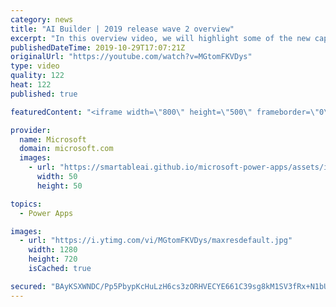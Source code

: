 ```yaml
---
category: news
title: "AI Builder | 2019 release wave 2 overview"
excerpt: "In this overview video, we will highlight some of the new capabilities included in the latest update to AI Builder within Power Apps that will help you plan and prepare for the upcoming updates with confidence.     Here are the capabilities covered:  • Building AI models  • Managing and sharing AI models"
publishedDateTime: 2019-10-29T17:07:21Z
originalUrl: "https://youtube.com/watch?v=MGtomFKVDys"
type: video
quality: 122
heat: 122
published: true

featuredContent: "<iframe width=\"800\" height=\"500\" frameborder=\"0\" src=\"https://www.youtube.com/embed/MGtomFKVDys\" allow=\"accelerometer; autoplay; encrypted-media; gyroscope; picture-in-picture\" allowfullscreen></iframe>"

provider:
  name: Microsoft
  domain: microsoft.com
  images:
    - url: "https://smartableai.github.io/microsoft-power-apps/assets/images/organizations/microsoft.com-50x50.jpg"
      width: 50
      height: 50

topics:
  - Power Apps

images:
  - url: "https://i.ytimg.com/vi/MGtomFKVDys/maxresdefault.jpg"
    width: 1280
    height: 720
    isCached: true

secured: "BAyKSXWNDC/Pp5PbypKcHuLzH6cs3zORHVECYE661C39sg8kM1SV3fRx+N1bU0AdqtGU5wm47DWBq8+J4VRAf+gWIDMLoGN07dQPjNjwgnOnpstR3lT0iOnA7uUSDZFpeFDshTJ8RtU5dZMi33j5X3CrcagzvL0R7EnmBLM6fVyw508ACFpgFfQxC8tzLOwnUbStnkwjeYWLYEkMzFNk+Y1ZRM0gscIemKHkPI7ZSVb4sNqOI7+tF29rkEGHCtq0Kwj6lVmHZXnPMr0aOez7Ig4zhDWjjUoH4PyoC+9PA9GBmlDclCSiChNEBAVCiVWeIxcu0m73wIuOhxSagarmuYnL18kX/HSNzsZzpnC791Y/pJyF89L6v/wqyp/0ZmhTHSafjg7nfnkvbF68ZrzhDnw7l0nl5QtOD3OYjkxkBBiPFi9tq+xBKgZ2jdtIpMIr;18MV28krkFBKibt0JWh3fg=="
---
```


